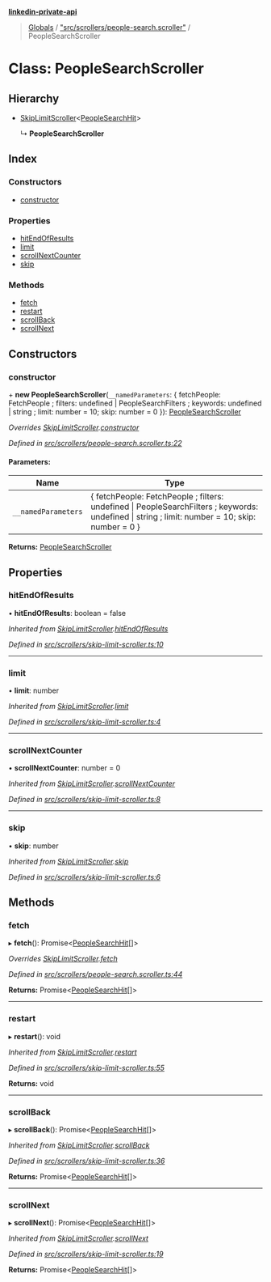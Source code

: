 **[linkedin-private-api](../README.md)**

> [Globals](../globals.md) / ["src/scrollers/people-search.scroller"](../modules/_src_scrollers_people_search_scroller_.md) / PeopleSearchScroller

# Class: PeopleSearchScroller

## Hierarchy

- [SkipLimitScroller](_src_scrollers_skip_limit_scroller_.skiplimitscroller.md)<[PeopleSearchHit](../interfaces/_src_entities_people_search_hit_entity_.peoplesearchhit.md)\>

  ↳ **PeopleSearchScroller**

## Index

### Constructors

- [constructor](_src_scrollers_people_search_scroller_.peoplesearchscroller.md#constructor)

### Properties

- [hitEndOfResults](_src_scrollers_people_search_scroller_.peoplesearchscroller.md#hitendofresults)
- [limit](_src_scrollers_people_search_scroller_.peoplesearchscroller.md#limit)
- [scrollNextCounter](_src_scrollers_people_search_scroller_.peoplesearchscroller.md#scrollnextcounter)
- [skip](_src_scrollers_people_search_scroller_.peoplesearchscroller.md#skip)

### Methods

- [fetch](_src_scrollers_people_search_scroller_.peoplesearchscroller.md#fetch)
- [restart](_src_scrollers_people_search_scroller_.peoplesearchscroller.md#restart)
- [scrollBack](_src_scrollers_people_search_scroller_.peoplesearchscroller.md#scrollback)
- [scrollNext](_src_scrollers_people_search_scroller_.peoplesearchscroller.md#scrollnext)

## Constructors

### constructor

\+ **new PeopleSearchScroller**(`__namedParameters`: { fetchPeople: FetchPeople ; filters: undefined \| PeopleSearchFilters ; keywords: undefined \| string ; limit: number = 10; skip: number = 0 }): [PeopleSearchScroller](_src_scrollers_people_search_scroller_.peoplesearchscroller.md)

_Overrides [SkipLimitScroller](_src_scrollers_skip_limit_scroller_.skiplimitscroller.md).[constructor](_src_scrollers_skip_limit_scroller_.skiplimitscroller.md#constructor)_

_Defined in [src/scrollers/people-search.scroller.ts:22](https://github.com/eilonmore/linkedin-private-api/blob/354b20a/src/scrollers/people-search.scroller.ts#L22)_

#### Parameters:

| Name                | Type                                                                                                                                            |
| ------------------- | ----------------------------------------------------------------------------------------------------------------------------------------------- |
| `__namedParameters` | { fetchPeople: FetchPeople ; filters: undefined \| PeopleSearchFilters ; keywords: undefined \| string ; limit: number = 10; skip: number = 0 } |

**Returns:** [PeopleSearchScroller](_src_scrollers_people_search_scroller_.peoplesearchscroller.md)

## Properties

### hitEndOfResults

• **hitEndOfResults**: boolean = false

_Inherited from [SkipLimitScroller](_src_scrollers_skip_limit_scroller_.skiplimitscroller.md).[hitEndOfResults](_src_scrollers_skip_limit_scroller_.skiplimitscroller.md#hitendofresults)_

_Defined in [src/scrollers/skip-limit-scroller.ts:10](https://github.com/eilonmore/linkedin-private-api/blob/354b20a/src/scrollers/skip-limit-scroller.ts#L10)_

---

### limit

• **limit**: number

_Inherited from [SkipLimitScroller](_src_scrollers_skip_limit_scroller_.skiplimitscroller.md).[limit](_src_scrollers_skip_limit_scroller_.skiplimitscroller.md#limit)_

_Defined in [src/scrollers/skip-limit-scroller.ts:4](https://github.com/eilonmore/linkedin-private-api/blob/354b20a/src/scrollers/skip-limit-scroller.ts#L4)_

---

### scrollNextCounter

• **scrollNextCounter**: number = 0

_Inherited from [SkipLimitScroller](_src_scrollers_skip_limit_scroller_.skiplimitscroller.md).[scrollNextCounter](_src_scrollers_skip_limit_scroller_.skiplimitscroller.md#scrollnextcounter)_

_Defined in [src/scrollers/skip-limit-scroller.ts:8](https://github.com/eilonmore/linkedin-private-api/blob/354b20a/src/scrollers/skip-limit-scroller.ts#L8)_

---

### skip

• **skip**: number

_Inherited from [SkipLimitScroller](_src_scrollers_skip_limit_scroller_.skiplimitscroller.md).[skip](_src_scrollers_skip_limit_scroller_.skiplimitscroller.md#skip)_

_Defined in [src/scrollers/skip-limit-scroller.ts:6](https://github.com/eilonmore/linkedin-private-api/blob/354b20a/src/scrollers/skip-limit-scroller.ts#L6)_

## Methods

### fetch

▸ **fetch**(): Promise<[PeopleSearchHit](../interfaces/_src_entities_people_search_hit_entity_.peoplesearchhit.md)[]\>

_Overrides [SkipLimitScroller](_src_scrollers_skip_limit_scroller_.skiplimitscroller.md).[fetch](_src_scrollers_skip_limit_scroller_.skiplimitscroller.md#fetch)_

_Defined in [src/scrollers/people-search.scroller.ts:44](https://github.com/eilonmore/linkedin-private-api/blob/354b20a/src/scrollers/people-search.scroller.ts#L44)_

**Returns:** Promise<[PeopleSearchHit](../interfaces/_src_entities_people_search_hit_entity_.peoplesearchhit.md)[]\>

---

### restart

▸ **restart**(): void

_Inherited from [SkipLimitScroller](_src_scrollers_skip_limit_scroller_.skiplimitscroller.md).[restart](_src_scrollers_skip_limit_scroller_.skiplimitscroller.md#restart)_

_Defined in [src/scrollers/skip-limit-scroller.ts:55](https://github.com/eilonmore/linkedin-private-api/blob/354b20a/src/scrollers/skip-limit-scroller.ts#L55)_

**Returns:** void

---

### scrollBack

▸ **scrollBack**(): Promise<[PeopleSearchHit](../interfaces/_src_entities_people_search_hit_entity_.peoplesearchhit.md)[]\>

_Inherited from [SkipLimitScroller](_src_scrollers_skip_limit_scroller_.skiplimitscroller.md).[scrollBack](_src_scrollers_skip_limit_scroller_.skiplimitscroller.md#scrollback)_

_Defined in [src/scrollers/skip-limit-scroller.ts:36](https://github.com/eilonmore/linkedin-private-api/blob/354b20a/src/scrollers/skip-limit-scroller.ts#L36)_

**Returns:** Promise<[PeopleSearchHit](../interfaces/_src_entities_people_search_hit_entity_.peoplesearchhit.md)[]\>

---

### scrollNext

▸ **scrollNext**(): Promise<[PeopleSearchHit](../interfaces/_src_entities_people_search_hit_entity_.peoplesearchhit.md)[]\>

_Inherited from [SkipLimitScroller](_src_scrollers_skip_limit_scroller_.skiplimitscroller.md).[scrollNext](_src_scrollers_skip_limit_scroller_.skiplimitscroller.md#scrollnext)_

_Defined in [src/scrollers/skip-limit-scroller.ts:19](https://github.com/eilonmore/linkedin-private-api/blob/354b20a/src/scrollers/skip-limit-scroller.ts#L19)_

**Returns:** Promise<[PeopleSearchHit](../interfaces/_src_entities_people_search_hit_entity_.peoplesearchhit.md)[]\>
